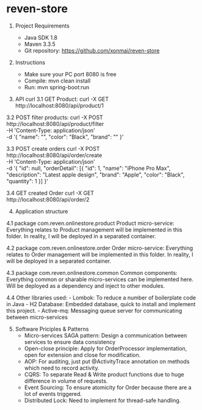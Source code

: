 # reven-store
1. Project Requirements
	- Java SDK 1.8
	- Maven 3.3.5
	- Git repository: https://github.com/xonmai/reven-store

2. Instructions
	- Make sure your PC port 8080 is free
	- Compile: mvn clean install
	- Run: mvn spring-boot:run


3. API curl
3.1 GET Product: 
curl -X GET \
  http://localhost:8080/api/product/1

3.2 POST filter products: 
curl -X POST \
  http://localhost:8080/api/product/filter \
  -H 'Content-Type: application/json' \
  -d '{
	"name": "",
	"color": "Black",
	"brand": ""
}'

3.3 POST create orders
curl -X POST \
  http://localhost:8080/api/order/create \
  -H 'Content-Type: application/json' \
  -d '{
    "id": null,
    "orderDetail": [{
        "id": 1,
        "name": "iPhone Pro Max",
        "description": "Latest apple design",
        "brand": "Apple",
        "color": "Black",
        "quantity": 1
    }]
}'

3.4 GET created Order
curl -X GET \
  http://localhost:8080/api/order/2

4. Application structure

4.1 package com.reven.onlinestore.product
	Product micro-service: Everything relates to Product management will be implemented in this folder. In reality, I will be deployed in a separated container.

4.2 package com.reven.onlinestore.order
	Order micro-service: Everything relates to Order management will be implemented in this folder. In reality, I will be deployed in a separated container.

4.3 package com.reven.onlinestore.common
	Common components: Everything common or sharable micro-services can be implemented here. Will be deployed as a dependency and inject to other modules.

4.4 Other libraries used:
	- Lombok: To reduce a number of boilerplate code in Java
	- H2 Database: Embedded database, quick to install and implement this project.
	- Active-mq: Messaging queue server for communicating between micro-services

5. Software Priciples & Patterns
	- Micro-services SAGA pattern: Design a communication between services to ensure data consistency
	- Open-close principle: Apply for OrderProcessor implementation, open for extension and close for modification.
	- AOP: For auditing, just put @ActivityTrace annotation on methods which need to record activity.
	- CQRS: To separate Read & Write product functions due to huge difference in volume of requests.
	- Event Sourcing: To ensure atomicity for Order because there are a lot of events triggered.
	- Distributed Lock: Need to implement for thread-safe handling.
